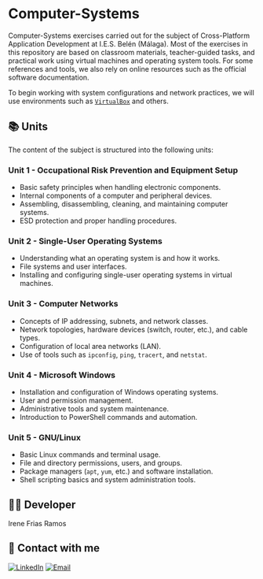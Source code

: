 # Computer-Systems
Computer-Systems exercises carried out for the subject of Cross-Platform Application Development at I.E.S. Belén (Málaga). Most of the exercises in this repository are based on classroom materials, teacher-guided tasks, and practical work using virtual machines and operating system tools. For some references and tools, we also rely on online resources such as the official software documentation.

To begin working with system configurations and network practices, we will use environments such as [`VirtualBox`](https://www.virtualbox.org/) and others.

## 📚 Units  
The content of the subject is structured into the following units:

### Unit 1 - Occupational Risk Prevention and Equipment Setup  
- Basic safety principles when handling electronic components.  
- Internal components of a computer and peripheral devices.  
- Assembling, disassembling, cleaning, and maintaining computer systems.  
- ESD protection and proper handling procedures.

### Unit 2 - Single-User Operating Systems  
- Understanding what an operating system is and how it works.  
- File systems and user interfaces.  
- Installing and configuring single-user operating systems in virtual machines.

### Unit 3 - Computer Networks  
- Concepts of IP addressing, subnets, and network classes.  
- Network topologies, hardware devices (switch, router, etc.), and cable types.  
- Configuration of local area networks (LAN).  
- Use of tools such as `ipconfig`, `ping`, `tracert`, and `netstat`.

### Unit 4 - Microsoft Windows  
- Installation and configuration of Windows operating systems.  
- User and permission management.  
- Administrative tools and system maintenance.  
- Introduction to PowerShell commands and automation.

### Unit 5 - GNU/Linux  
- Basic Linux commands and terminal usage.  
- File and directory permissions, users, and groups.  
- Package managers (`apt`, `yum`, etc.) and software installation.  
- Shell scripting basics and system administration tools.

## 👩‍💻 Developer
Irene Frias Ramos

## 📱 Contact with me 
[![LinkedIn](https://img.shields.io/badge/LinkedIn-0077B5?style=for-the-badge&logo=linkedin&logoColor=white)](https://www.linkedin.com/in/IreneFrías/)
[![Email](https://img.shields.io/badge/Email-D14836?style=for-the-badge&logo=gmail&logoColor=white)](mailto:irene15frias@gmail.com)
